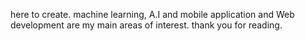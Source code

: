 here to create.
machine learning, A.I and mobile application and Web development are my main areas of interest.
thank you for reading.
